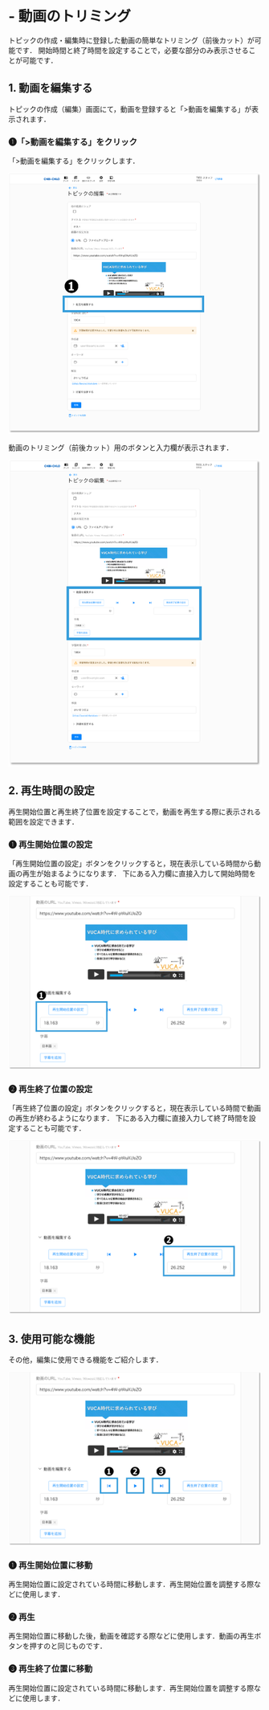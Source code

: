 # - 動画のトリミング

トピックの作成・編集時に登録した動画の簡単なトリミング（前後カット）が可能です． 開始時間と終了時間を設定することで，必要な部分のみ表示させることが可能です．

## 1. 動画を編集する

トピックの作成（編集）画面にて，動画を登録すると「>動画を編集する」が表示されます．

### ❶「>動画を編集する」をクリック

「>動画を編集する」をクリックします．

![](<../.gitbook/assets/image (443).png>)

動画のトリミング（前後カット）用のボタンと入力欄が表示されます．

![](<../.gitbook/assets/image (444).png>)

## 2. 再生時間の設定

再生開始位置と再生終了位置を設定することで，動画を再生する際に表示される範囲を設定できます．

### ❶ 再生開始位置の設定

「再生開始位置の設定」ボタンをクリックすると，現在表示している時間から動画の再生が始まるようになります． 下にある入力欄に直接入力して開始時間を設定することも可能です．

![](<../.gitbook/assets/image (445).png>)

### ❷ 再生終了位置の設定

「再生終了位置の設定」ボタンをクリックすると，現在表示している時間で動画の再生が終わるようになります． 下にある入力欄に直接入力して終了時間を設定することも可能です．

![](<../.gitbook/assets/image (446).png>)

## 3. 使用可能な機能

その他，編集に使用できる機能をご紹介します．

![](<../.gitbook/assets/image (447).png>)

### ❶ 再生開始位置に移動

再生開始位置に設定されている時間に移動します．再生開始位置を調整する際などに使用します．

### ❷ 再生

再生開始位置に移動した後，動画を確認する際などに使用します．動画の再生ボタンを押すのと同じものです．

### ❸ 再生終了位置に移動

再生開始位置に設定されている時間に移動します．再生開始位置を調整する際などに使用します．
